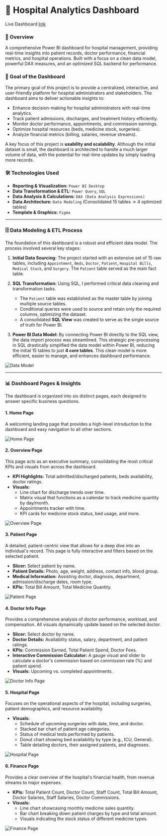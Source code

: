# 🏥 Hospital Analytics Dashboard
Live Dashboard [link](https://app.powerbi.com/view?r=eyJrIjoiNTM0NGNiNTMtOTFjZi00OWRkLTgxZDktMGFhMDc3NDczMmU2IiwidCI6ImUwYzk0NGU4LWM5N2YtNGUwMS04MWUwLWRkMzZjZTk5YTgwYyJ9)
### 📌 Overview
A comprehensive Power BI dashboard for hospital management, providing real-time insights into patient records, doctor performance, financial metrics, and hospital operations. Built with a focus on a clean data model, powerful DAX measures, and an optimized SQL backend for performance.

### 🎯 Goal of the Dashboard
The primary goal of this project is to provide a centralized, interactive, and user-friendly platform for hospital administrators and stakeholders. The dashboard aims to deliver actionable insights to:

- Enhance decision-making for hospital administrators with real-time analytics.
- Track patient admissions, discharges, and treatment history efficiently.
- Monitor doctor performance, appointments, and commission earnings.
- Optimize hospital resources (beds, medicine stock, surgeries).
- Analyze financial metrics (billing, salaries, revenue streams).

A key focus of this project is **usability and scalability**. Although the initial dataset is small, the dashboard is architected to handle a much larger volume of data, with the potential for real-time updates by simply loading more records.

### 🛠️ Technologies Used
- **Reporting & Visualization:** `Power BI Desktop`
- **Data Transformation & ETL:** `Power Query`, `SQL`
- **Data Analysis & Calculations:** `DAX (Data Analysis Expressions)`
- **Data Architecture:** `Data Modeling` (Consolidated 15 tables → 4 optimized tables)
- **Template & Graphics:** `Figma`

---

### 🗄️ Data Modeling & ETL Process
The foundation of this dashboard is a robust and efficient data model. The process involved several key stages:

1.  **Initial Data Sourcing:** The project started with an extensive set of 15 raw tables, including `Appointment`, `Beds`, `Doctor`, `Patient`, `Hospital Bills`, `Medical Stock`, and `Surgery`. The `Patient` table served as the main fact table.

2.  **SQL Transformation:** Using SQL, I performed critical data cleaning and transformation tasks.
    - The `Patient` table was established as the master table by joining multiple source tables.
    - Conditional queries were used to source and retain only the required columns, optimizing the dataset.
    - A consolidated **SQL View** was created to serve as the single source of truth for Power BI.

3.  **Power BI Data Model:** By connecting Power BI directly to the SQL view, the data import process was streamlined. This strategic pre-processing in SQL drastically simplified the data model within Power BI, reducing the initial 15 tables to just **4 core tables**. This clean model is more efficient, easier to manage, and enhances dashboard performance.

![Data Model](![image](https://github.com/user-attachments/assets/bfe16204-b3ae-4823-a15d-7485b1d858a2)
)

---

### 📊 Dashboard Pages & Insights
The dashboard is organized into six distinct pages, each designed to answer specific business questions.

#### 1. Home Page
A welcoming landing page that provides a high-level introduction to the dashboard and easy navigation to all other sections.

![Home Page](![image](https://github.com/user-attachments/assets/a60cbc8c-5aae-408d-ae51-cad1ad2dd03f)
)

#### 2. Overview Page
This page acts as an executive summary, consolidating the most critical KPIs and visuals from across the dashboard.
- **KPI Highlights:** Total admitted/discharged patients, beds availability, doctor ratings.
- **Visuals:**
    - Line chart for discharge trends over time.
    - Matrix visual that functions as a calendar to track medicine quantity by day/month.
    - Appointments tracker with time.
    - KPI cards for medicine stock status, bed usage, and more.

![Overview Page](![image](https://github.com/user-attachments/assets/60634160-7b44-490c-8aa3-0ad9d192ae56)
)

#### 3. Patient Page
A detailed, patient-centric view that allows for a deep dive into an individual's record. This page is fully interactive and filters based on the selected patient.
- **Slicer:** Select patient by name.
- **Patient Details:** Photo, age, weight, address, contact info, blood group.
- **Medical Information:** Assisting doctor, diagnosis, department, admission/discharge dates, room type.
- **KPIs:** Total Bill Amount, Total Medicine Quantity.

![Patient Page](![image](https://github.com/user-attachments/assets/f6e63d38-2f86-475a-9170-4ed519072fbc)
)

#### 4. Doctor Info Page
Provides a comprehensive analysis of doctor performance, workload, and compensation. All visuals dynamically update based on the selected doctor.
- **Slicer:** Select doctor by name.
- **Doctor Details:** Availability status, salary, department, and patient ratings.
- **KPIs:** Commission Earned, Total Patient Spend, Doctor Fees.
- **Interactive Commission Calculator:** A gauge visual and slider to calculate a doctor's commission based on commission rate (%) and patient spend.
- **Visuals:** Upcoming vs. completed appointments.

![Doctor Info Page](![image](https://github.com/user-attachments/assets/cba668a2-3455-4b03-b549-43461a0f84c6)
)

#### 5. Hospital Page
Focuses on the operational aspects of the hospital, including surgeries, patient demographics, and resource availability.
- **Visuals:**
    - Schedule of upcoming surgeries with date, time, and doctor.
    - Stacked bar chart of patient age categories.
    - Status of medical tests performed by patients.
    - Donut chart showing bed availability by type (e.g., ICU, General).
    - Table detailing doctors, their assigned patients, and diagnoses.

![Hospital Page](![image](https://github.com/user-attachments/assets/3f6f0fc9-22d5-4616-81df-d4136d6c0d8b)
)

#### 6. Finance Page
Provides a clear overview of the hospital's financial health, from revenue streams to major expenses.
- **KPIs:** Total Patient Count, Doctor Count, Staff Count, Total Bill Amount, Doctor Salaries, Staff Salaries, Doctor Commissions.
- **Visuals:**
    - Line chart showcasing monthly medicine sales quantity.
    - Bar chart breaking down patient charges by type and total amount.
    - Visuals indicating the stock status of different medicine types.

![Finance Page](![image](https://github.com/user-attachments/assets/9db36032-18a7-4b2a-9a91-e0fb9a00c60c)
)
